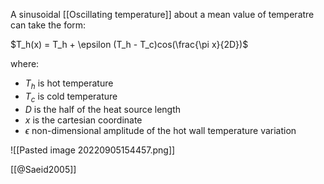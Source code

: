 A sinusoidal [[Oscillating temperature]] about a mean value of temperatre can take the form:

$T_h(x) = T_h + \epsilon (T_h - T_c)cos(\frac{\pi x}{2D})$

where:
- $T_h$ is hot temperature
- $T_c$ is cold temperature
- $D$ is the half of the heat source length
- $x$ is the cartesian coordinate
- $\epsilon$ non-dimensional amplitude of the hot wall temperature variation

![[Pasted image 20220905154457.png]]

[[@Saeid2005]]
